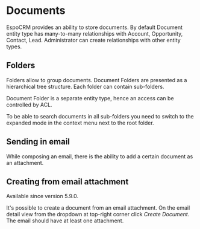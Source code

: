 # Documents

EspoCRM provides an ability to store documents. By default Document entity type has many-to-many relationships with Account, Opportunity, Contact, Lead. Administrator can create relationships with other entity types.

## Folders

Folders allow to group documents. Document Folders are presented as a hierarchical tree structure. Each folder can contain sub-folders.

Document Folder is a separate entity type, hence an access can be controlled by ACL.

To be able to search documents in all sub-folders you need to switch to the expanded mode in the context menu next to the root folder.

## Sending in email

While composing an email, there is the ability to add a certain document as an attachment.

## Creating from email attachment

Available since version 5.9.0.

It's possible to create a document from an email attachment. On the email detail view from the dropdown at top-right corner click *Create Document*. The email should have at least one attachment.
